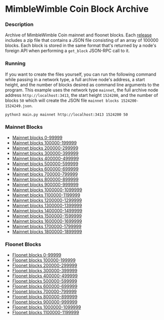 # MimbleWimble Coin Block Archive

### Description
Archive of MimbleWimble Coin mainnet and floonet blocks. Each [release](https://github.com/NicolasFlamel1/MimbleWimble-Coin-Block-Archive/releases) includes a zip file that contains a JSON file consisting of an array of 100000 blocks. Each block is stored in the same format that's returned by a node's foreign API when performing a `get_block` JSON-RPC call to it.

### Running
If you want to create the files yourself, you can run the following command while passing in a network type, a full archive node's address, a start height, and the number of blocks desired as command line arguments to the program. This example uses the network type `mainnet`, the full archive node address `http://localhost:3413`, the start height `1524200`, and the number of blocks `50` which will create the JSON file `mainnet blocks 1524200-1524249.json`.
```
python3 main.py mainnet http://localhost:3413 1524200 50
```

### Mainnet Blocks
* [Mainnet blocks 0-99999](https://github.com/NicolasFlamel1/MimbleWimble-Coin-Block-Archive/releases/download/Mainnet_Blocks_0-99999/mainnet_blocks_0-99999.zip)
* [Mainnet blocks 100000-199999](https://github.com/NicolasFlamel1/MimbleWimble-Coin-Block-Archive/releases/download/Mainnet_Blocks_100000-199999/mainnet_blocks_100000-199999.zip)
* [Mainnet blocks 200000-299999](https://github.com/NicolasFlamel1/MimbleWimble-Coin-Block-Archive/releases/download/Mainnet_Blocks_200000-299999/mainnet_blocks_200000-299999.zip)
* [Mainnet blocks 300000-399999](https://github.com/NicolasFlamel1/MimbleWimble-Coin-Block-Archive/releases/download/Mainnet_Blocks_300000-399999/mainnet_blocks_300000-399999.zip)
* [Mainnet blocks 400000-499999](https://github.com/NicolasFlamel1/MimbleWimble-Coin-Block-Archive/releases/download/Mainnet_Blocks_400000-499999/mainnet_blocks_400000-499999.zip)
* [Mainnet blocks 500000-599999](https://github.com/NicolasFlamel1/MimbleWimble-Coin-Block-Archive/releases/download/Mainnet_Blocks_500000-599999/mainnet_blocks_500000-599999.zip)
* [Mainnet blocks 600000-699999](https://github.com/NicolasFlamel1/MimbleWimble-Coin-Block-Archive/releases/download/Mainnet_Blocks_600000-699999/mainnet_blocks_600000-699999.zip)
* [Mainnet blocks 700000-799999](https://github.com/NicolasFlamel1/MimbleWimble-Coin-Block-Archive/releases/download/Mainnet_Blocks_700000-799999/mainnet_blocks_700000-799999.zip)
* [Mainnet blocks 800000-899999](https://github.com/NicolasFlamel1/MimbleWimble-Coin-Block-Archive/releases/download/Mainnet_Blocks_800000-899999/mainnet_blocks_800000-899999.zip)
* [Mainnet blocks 900000-999999](https://github.com/NicolasFlamel1/MimbleWimble-Coin-Block-Archive/releases/download/Mainnet_Blocks_900000-999999/mainnet_blocks_900000-999999.zip)
* [Mainnet blocks 1000000-1099999](https://github.com/NicolasFlamel1/MimbleWimble-Coin-Block-Archive/releases/download/Mainnet_Blocks_1000000-1099999/mainnet_blocks_1000000-1099999.zip)
* [Mainnet blocks 1100000-1199999](https://github.com/NicolasFlamel1/MimbleWimble-Coin-Block-Archive/releases/download/Mainnet_Blocks_1100000-1199999/mainnet_blocks_1100000-1199999.zip)
* [Mainnet blocks 1200000-1299999](https://github.com/NicolasFlamel1/MimbleWimble-Coin-Block-Archive/releases/download/Mainnet_Blocks_1200000-1299999/mainnet_blocks_1200000-1299999.zip)
* [Mainnet blocks 1300000-1399999](https://github.com/NicolasFlamel1/MimbleWimble-Coin-Block-Archive/releases/download/Mainnet_Blocks_1300000-1399999/mainnet_blocks_1300000-1399999.zip)
* [Mainnet blocks 1400000-1499999](https://github.com/NicolasFlamel1/MimbleWimble-Coin-Block-Archive/releases/download/Mainnet_Blocks_1400000-1499999/mainnet_blocks_1400000-1499999.zip)
* [Mainnet blocks 1500000-1599999](https://github.com/NicolasFlamel1/MimbleWimble-Coin-Block-Archive/releases/download/Mainnet_Blocks_1500000-1599999/mainnet_blocks_1500000-1599999.zip)
* [Mainnet blocks 1600000-1699999](https://github.com/NicolasFlamel1/MimbleWimble-Coin-Block-Archive/releases/download/Mainnet_Blocks_1600000-1699999/mainnet_blocks_1600000-1699999.zip)
* [Mainnet blocks 1700000-1799999](https://github.com/NicolasFlamel1/MimbleWimble-Coin-Block-Archive/releases/download/Mainnet_Blocks_1700000-1799999/mainnet_blocks_1700000-1799999.zip)
* [Mainnet blocks 1800000-1899999](https://github.com/NicolasFlamel1/MimbleWimble-Coin-Block-Archive/releases/download/Mainnet_Blocks_1800000-1899999/mainnet_blocks_1800000-1899999.zip)

### Floonet Blocks
* [Floonet blocks 0-99999](https://github.com/NicolasFlamel1/MimbleWimble-Coin-Block-Archive/releases/download/Floonet_Blocks_0-99999/floonet_blocks_0-99999.zip)
* [Floonet blocks 100000-199999](https://github.com/NicolasFlamel1/MimbleWimble-Coin-Block-Archive/releases/download/Floonet_Blocks_100000-199999/floonet_blocks_100000-199999.zip)
* [Floonet blocks 200000-299999](https://github.com/NicolasFlamel1/MimbleWimble-Coin-Block-Archive/releases/download/Floonet_Blocks_200000-299999/floonet_blocks_200000-299999.zip)
* [Floonet blocks 300000-399999](https://github.com/NicolasFlamel1/MimbleWimble-Coin-Block-Archive/releases/download/Floonet_Blocks_300000-399999/floonet_blocks_300000-399999.zip)
* [Floonet blocks 400000-499999](https://github.com/NicolasFlamel1/MimbleWimble-Coin-Block-Archive/releases/download/Floonet_Blocks_400000-499999/floonet_blocks_400000-499999.zip)
* [Floonet blocks 500000-599999](https://github.com/NicolasFlamel1/MimbleWimble-Coin-Block-Archive/releases/download/Floonet_Blocks_500000-599999/floonet_blocks_500000-599999.zip)
* [Floonet blocks 600000-699999](https://github.com/NicolasFlamel1/MimbleWimble-Coin-Block-Archive/releases/download/Floonet_Blocks_600000-699999/floonet_blocks_600000-699999.zip)
* [Floonet blocks 700000-799999](https://github.com/NicolasFlamel1/MimbleWimble-Coin-Block-Archive/releases/download/Floonet_Blocks_700000-799999/floonet_blocks_700000-799999.zip)
* [Floonet blocks 800000-899999](https://github.com/NicolasFlamel1/MimbleWimble-Coin-Block-Archive/releases/download/Floonet_Blocks_800000-899999/floonet_blocks_800000-899999.zip)
* [Floonet blocks 900000-999999](https://github.com/NicolasFlamel1/MimbleWimble-Coin-Block-Archive/releases/download/Floonet_Blocks_900000-999999/floonet_blocks_900000-999999.zip)
* [Floonet blocks 1000000-1099999](https://github.com/NicolasFlamel1/MimbleWimble-Coin-Block-Archive/releases/download/Floonet_Blocks_1000000-1099999/floonet_blocks_1000000-1099999.zip)
* [Floonet blocks 1100000-1199999](https://github.com/NicolasFlamel1/MimbleWimble-Coin-Block-Archive/releases/download/Floonet_Blocks_1100000-1199999/floonet_blocks_1100000-1199999.zip)
